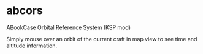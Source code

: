 # abcors
ABookCase Orbital Reference System (KSP mod)

Simply mouse over an orbit of the current craft in map view to see time and altitude information.
